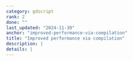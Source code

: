 ```yaml
---
category: gdscript
rank: 2
done: ""
last_updated: "2024-11-30"
anchor: "improved-performance-via-compilation"
title: "Improved performance via compilation"
description: |
details: |
---
```

